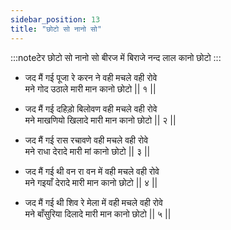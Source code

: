 ```yaml
---
sidebar_position: 13
title: "छोटो सो नानो सो"
---
```


:::noteटेर
छोटो सो नानो सो बीरज में बिराजे नन्द लाल कानो छोटो
:::

- जद मैं गई पूजा रे करन ने वही मचले वही रोवे <br/>
  मने गोद उठाले मारी मान कानो छोटो || १ ||

- जद मैं गई दहिड़ो बिलोवण वही मचले वही रोवे <br/>
  मने माखणियो खिलादे मारी मान कानो छोटो || २ ||

- जद मैं गई रास रचावणे वही मचले वही रोवे <br/>
  मने राधा देरादे मारी मां कानो छोटो || ३ ||

- जद मैं गई थी वन रा वन में वही मचले वही रोवे <br/>
  मने गइयाँ देरादे मारी मान कानो छोटो || ४ ||

- जद मैं गई थी शिव रे मेला में वही मचले वही रोवे <br/>
  मने बाँसुरिया दिलादे मारी मान कानो छोटो || ५ ||
